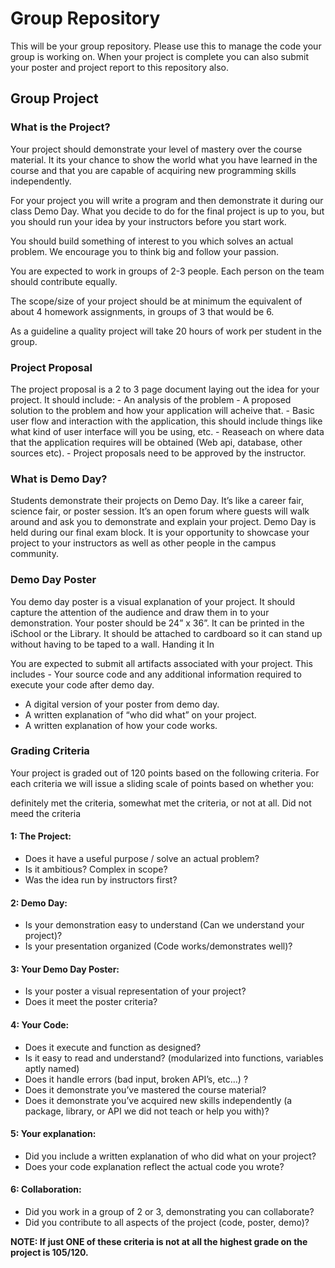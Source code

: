 # Group Repository

This will be your group repository. Please use this to manage the code your group is working on. When your project is complete you can also submit your poster and project report to this repository also.

## Group Project

### What is the Project?

Your project should demonstrate your level of mastery over the course material. It its your chance to show the world what you have learned in the course and that you are capable of acquiring new programming skills independently.

For your project you will write a program and then demonstrate it during our class Demo Day.
What you decide to do for the final project is up to you, but you should run your idea by your instructors before you start work.

You should build something of interest to you which solves an actual problem. We encourage you to think big and follow your passion.

You are expected to work in groups of 2-3 people. Each person on the team should contribute equally.

The scope/size of your project should be at minimum the equivalent of about 4 homework assignments, in groups of 3 that would be 6.

As a guideline a quality project will take 20 hours of work per student in the group.

### Project Proposal

The project proposal is a 2 to 3 page document laying out the idea for your project. It should include: - An analysis of the problem - A proposed solution to the problem and how your application will acheive that. - Basic user flow and interaction with the application, this should include things like what kind of user interface will you be using, etc. - Reaseach on where data that the application requires will be obtained (Web api, database, other sources etc). - Project proposals need to be approved by the instructor.

### What is Demo Day?

Students demonstrate their projects on Demo Day. It’s like a career fair, science fair, or poster session. It’s an open forum where guests will walk around and ask you to demonstrate and explain your project.
Demo Day is held during our final exam block. It is your opportunity to showcase your project to your instructors as well as other people in the campus community.

### Demo Day Poster

You demo day poster is a visual explanation of your project.
It should capture the attention of the audience and draw them in to your demonstration.
Your poster should be 24” x 36”. It can be printed in the iSchool or the Library.
It should be attached to cardboard so it can stand up without having to be taped to a wall.
Handing it In

You are expected to submit all artifacts associated with your project. This includes - Your source code and any additional information required to execute your code after demo day. 
- A digital version of your poster from demo day. 
- A written explanation of “who did what” on your project. 
- A written explanation of how your code works.

### Grading Criteria

Your project is graded out of 120 points based on the following criteria. For each criteria we will issue a sliding scale of points based on whether you:

definitely met the criteria, somewhat met the criteria, or not at all. Did not meed the criteria

#### 1: The Project:

- Does it have a useful purpose / solve an actual problem?
- Is it ambitious? Complex in scope?
- Was the idea run by instructors first?

#### 2: Demo Day:

- Is your demonstration easy to understand (Can we understand your project)?
- Is your presentation organized (Code works/demonstrates well)?

#### 3: Your Demo Day Poster:

- Is your poster a visual representation of your project?
- Does it meet the poster criteria?

#### 4: Your Code:

- Does it execute and function as designed?
- Is it easy to read and understand? (modularized into functions, variables aptly named)
- Does it handle errors (bad input, broken API’s, etc…) ?
- Does it demonstrate you’ve mastered the course material?
- Does it demonstrate you’ve acquired new skills independently (a package, library, or API we did not teach or help you with)?

#### 5: Your explanation:

- Did you include a written explanation of who did what on your project?
- Does your code explanation reflect the actual code you wrote?

#### 6: Collaboration:

- Did you work in a group of 2 or 3, demonstrating you can collaborate?
- Did you contribute to all aspects of the project (code, poster, demo)?


**NOTE: If just ONE of these criteria is not at all the highest grade on the project is 105/120.**